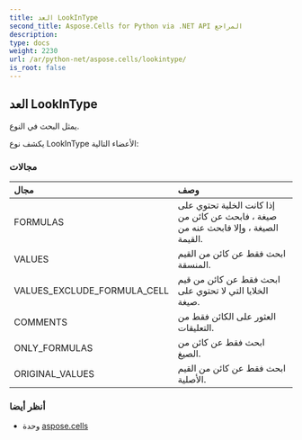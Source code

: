 ```yaml
---
title: العد LookInType
second_title: Aspose.Cells for Python via .NET API المراجع
description:
type: docs
weight: 2230
url: /ar/python-net/aspose.cells/lookintype/
is_root: false
---
```

##  العد LookInType
يمثل البحث في النوع.



يكشف نوع LookInType الأعضاء التالية:

###  مجالات
| مجال| وصف|
| :- | :- |
| FORMULAS |إذا كانت الخلية تحتوي على صيغة ، فابحث عن كائن من الصيغة ، وإلا فابحث عنه من القيمة.|
| VALUES | ابحث فقط عن كائن من القيم المنسقة.|
| VALUES_EXCLUDE_FORMULA_CELL | ابحث فقط عن كائن من قيم الخلايا التي لا تحتوي على صيغة.|
| COMMENTS | العثور على الكائن فقط من التعليقات.|
| ONLY_FORMULAS | ابحث فقط عن كائن من الصيغ.|
| ORIGINAL_VALUES | ابحث فقط عن كائن من القيم الأصلية.|



###  أنظر أيضا
* وحدة [aspose.cells](..)
